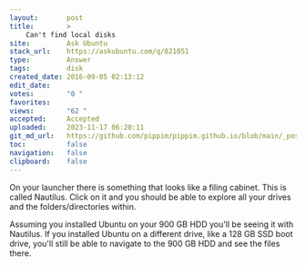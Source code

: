 ```yaml
---
layout:       post
title:        >
    Can't find local disks
site:         Ask Ubuntu
stack_url:    https://askubuntu.com/q/821051
type:         Answer
tags:         disk
created_date: 2016-09-05 02:13:12
edit_date:    
votes:        "0 "
favorites:    
views:        "62 "
accepted:     Accepted
uploaded:     2023-11-17 06:20:11
git_md_url:   https://github.com/pippim/pippim.github.io/blob/main/_posts/2016/2016-09-05-Can_t-find-local-disks.md
toc:          false
navigation:   false
clipboard:    false
---
```


On your launcher there is something that looks like a filing cabinet. This is called Nautilus. Click on it and you should be able to explore all your drives and the folders/directories within.

Assuming you installed Ubuntu on your 900 GB HDD you'll be seeing it with Nautilus. If you installed Ubuntu on a different drive, like a 128 GB SSD boot drive, you'll still be able to navigate to the 900 GB HDD and see the files there.
